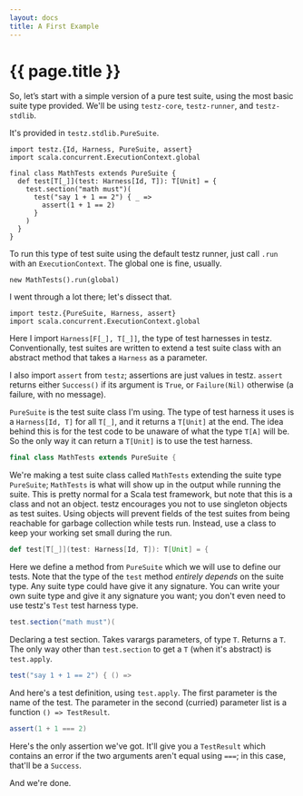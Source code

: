 ```yaml
---
layout: docs
title: A First Example
---
```


# {{ page.title }}

So, let’s start with a simple version of a pure test suite, using the
most basic suite type provided. We'll be using `testz-core`,
`testz-runner`, and `testz-stdlib`.

It's provided in `testz.stdlib.PureSuite`.

```tut:silent
import testz.{Id, Harness, PureSuite, assert}
import scala.concurrent.ExecutionContext.global

final class MathTests extends PureSuite {
  def test[T[_]](test: Harness[Id, T]): T[Unit] = {
    test.section("math must")(
      test("say 1 + 1 == 2") { _ =>
        assert(1 + 1 == 2)
      }
    )
  }
}
```

To run this type of test suite using the default testz runner, just
call `.run` with an `ExecutionContext`. The global one is fine,
usually.

```tut:book
new MathTests().run(global)
```

I went through a lot there; let's dissect that.

```tut:silent
import testz.{PureSuite, Harness, assert}
import scala.concurrent.ExecutionContext.global
```

Here I import `Harness[F[_], T[_]]`, the type of test harnesses in testz.
Conventionally, test suites are written to extend a test suite class
with an abstract method that takes a `Harness` as a parameter.

I also import `assert` from `testz`; assertions are just values in testz.
`assert` returns either `Success()` if its argument is `True`, or
`Failure(Nil)` otherwise (a failure, with no message).

`PureSuite` is the test suite class I'm using. The type of test
harness it uses is a `Harness[Id, T]` for all `T[_]`, and it returns a
`T[Unit]` at the end. The idea behind this is for the test code to be unaware
of what the type `T[A]` will be. So the only way it can return a `T[Unit]` is
to use the test harness.

```scala
final class MathTests extends PureSuite {
```

We're making a test suite class called `MathTests` extending the suite
type `PureSuite`; `MathTests` is what will show up in the output while
running the suite. This is pretty normal for a Scala test framework,
but note that this is a class and not an object. testz encourages you
not to use singleton objects as test suites. Using objects will prevent
fields of the test suites from being reachable for garbage collection
while tests run. Instead, use a class to keep your working set small
during the run.

```scala
def test[T[_]](test: Harness[Id, T]): T[Unit] = {
```

Here we define a method from `PureSuite` which we will use to define our tests.
Note that the type of the `test` method *entirely depends* on the suite
type. Any suite type could have give it any signature. You can write
your own suite type and give it any signature you want; you don't even
need to use testz's `Test` test harness type.

```scala
test.section("math must")(
```

Declaring a test section. Takes varargs parameters, of type `T`.
Returns a `T`. The only way other than `test.section` to get a `T`
(when it's abstract) is `test.apply`.

```scala
test("say 1 + 1 == 2") { () =>
```

And here's a test definition, using `test.apply`.
The first parameter is the name of the test. The parameter in the
second (curried) parameter list is a function `() => TestResult`.

```scala
assert(1 + 1 === 2)
```

Here's the only assertion we've got.
It'll give you a `TestResult` which contains an error if the two
arguments aren't equal using `===`; in this case, that'll be a `Success`.

And we're done.

